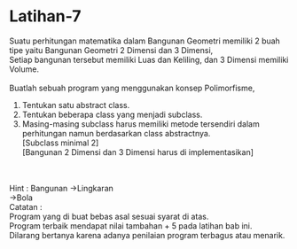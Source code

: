 # Latihan-7
Suatu perhitungan matematika dalam Bangunan Geometri memiliki 2 buah tipe yaitu Bangunan Geometri 2 Dimensi dan 3 Dimensi, <br>
Setiap bangunan tersebut memiliki Luas dan Keliling, dan 3 Dimensi memiliki Volume.<br>
<br>
Buatlah sebuah program yang menggunakan konsep Polimorfisme,<br>
1. Tentukan satu abstract class.<br>
2. Tentukan beberapa class yang menjadi subclass.<br>
3. Masing-masing subclass harus memiliki metode tersendiri dalam perhitungan namun berdasarkan class abstractnya.<br>
[Subclass minimal 2]<br>
[Bangunan 2 Dimensi dan 3 Dimensi harus di implementasikan]<br>
<br>
<br>
Hint 	: Bangunan	->Lingkaran<br>
	              	->Bola <br>
Catatan	:<br>
Program yang di buat bebas asal sesuai syarat di atas.<br>
Program terbaik mendapat nilai tambahan + 5 pada latihan bab ini.<br>
Dilarang bertanya karena adanya penilaian program terbagus atau menarik.<br>
